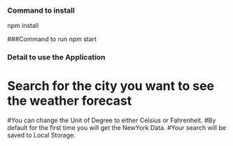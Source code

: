 ### Command to install 

npm install

###Command to run
npm start


### Detail to use the Application

# Search for the city you want to see the weather forecast
#You can change the Unit of Degree to either Celsius or Fahrenheit.
#By default for the first time you will get the NewYork Data.
#Your search will be saved to Local Storage.
